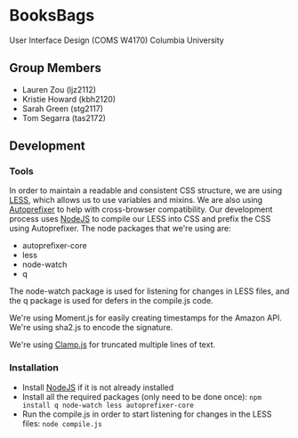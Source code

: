 # BooksBags

User Interface Design (COMS W4170)
Columbia University

## Group Members

* Lauren Zou (ljz2112)
* Kristie Howard (kbh2120)
* Sarah Green (stg2117)
* Tom Segarra (tas2172)

## Development

### Tools

In order to maintain a readable and consistent CSS structure, we are using [LESS](http://lesscss.org/), which allows us to use variables and mixins. We are also using [Autoprefixer](https://github.com/postcss/autoprefixer) to help with cross-browser compatibility. Our development process uses [NodeJS](http://nodejs.org/) to compile our LESS into CSS and prefix the CSS using Autoprefixer. The node packages that we're using are:

* autoprefixer-core
* less
* node-watch
* q

The node-watch package is used for listening for changes in LESS files, and the q package is used for defers in the compile.js code.

We're using Moment.js for easily creating timestamps for the Amazon API. We're using sha2.js to encode the signature.

We're using [Clamp.js](https://github.com/josephschmitt/Clamp.js/) for truncated multiple lines of text.

### Installation

* Install [NodeJS](http://nodejs.org/) if it is not already installed
* Install all the required packages (only need to be done once):
  `npm install q node-watch less autoprefixer-core`
* Run the compile.js in order to start listening for changes in the LESS files:
  `node compile.js`